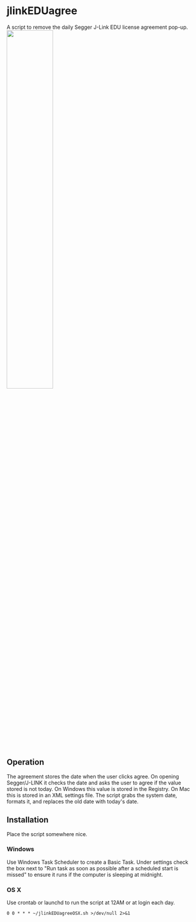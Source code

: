 # jlinkEDUagree
A script to remove the daily Segger J-Link EDU license agreement pop-up.
<img src="https://i.postimg.cc/GhRYMb8h/jlink.jpg)](https://postimg.cc/rzhKsXNv" width="50%">

## Operation
The agreement stores the date when the user clicks agree. On opening Segger/J-LINK it checks the date and asks the user to agree if the value stored is not today.
On Windows this value is stored in the Registry. On Mac this is stored in an XML settings file.
The script grabs the system date, formats it, and replaces the old date with today's date.

## Installation
Place the script somewhere nice.
### Windows
Use Windows Task Scheduler to create a Basic Task.
Under settings check the box next to "Run task as soon as possible after a scheduled start is missed" to ensure it runs if the computer is sleeping at midnight.

### OS X
Use crontab or launchd to run the script at 12AM or at login each day.
```
0 0 * * * ~/jlinkEDUagreeOSX.sh >/dev/null 2>&1
```
